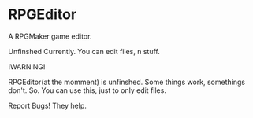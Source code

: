 # RPGEditor
A RPGMaker game editor.

Unfinshed Currently. You can edit files, n stuff.

!WARNING!

RPGEditor(at the momment) is unfinshed. Some things work, somethings don't. So. You can use this, just to only edit files.

Report Bugs! They help.
